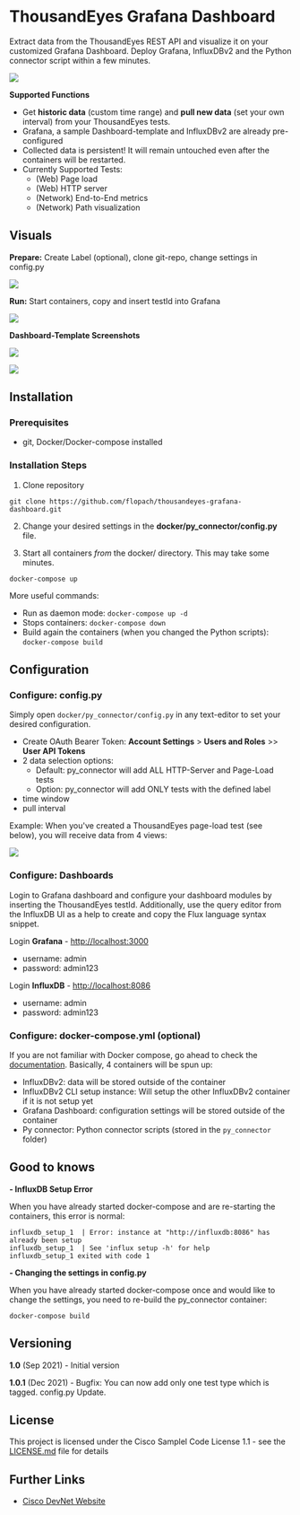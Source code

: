 # ThousandEyes Grafana Dashboard

Extract data from the ThousandEyes REST API and visualize it on your customized Grafana Dashboard. Deploy Grafana, InfluxDBv2 and the Python connector script within a few minutes.

![](images/te-grafana.png)

**Supported Functions**

* Get **historic data** (custom time range) and **pull new data** (set your own interval) from your ThousandEyes tests.
* Grafana, a sample Dashboard-template and InfluxDBv2 are already pre-configured
* Collected data is persistent! It will remain untouched even after the containers will be restarted.
* Currently Supported Tests:
	* (Web) Page load
	* (Web) HTTP server
	* (Network) End-to-End metrics
	* (Network) Path visualization

## Visuals

**Prepare:** Create Label (optional), clone git-repo, change settings in config.py

![](images/te-grafana-dashboard_prepare.gif)

**Run:** Start containers, copy and insert testId into Grafana

![](images/te-grafana-dashboard_run.gif)

**Dashboard-Template Screenshots**

![](images/grafana-dashboard1.png)

![](images/grafana-dashboard2.png)

## Installation

### Prerequisites

* git, Docker/Docker-compose installed

### Installation Steps

1. Clone repository

```
git clone https://github.com/flopach/thousandeyes-grafana-dashboard.git
```

2. Change your desired settings in the **docker/py_connector/config.py** file.

3. Start all containers _from_ the docker/ directory. This may take some minutes.

```
docker-compose up
```

More useful commands:

* Run as daemon mode: `docker-compose up -d`
* Stops containers: `docker-compose down`
* Build again the containers (when you changed the Python scripts): `docker-compose build`

## Configuration

### Configure: config.py
Simply open `docker/py_connector/config.py` in any text-editor to set your desired configuration.

* Create OAuth Bearer Token: **Account Settings** > **Users and Roles** >> **User API Tokens**
* 2 data selection options:
	* Default: py_connector will add ALL HTTP-Server  and Page-Load tests
	* Option: py_connector will add ONLY tests with the defined label
* time window
* pull interval

Example: When you've created a ThousandEyes page-load test (see below), you will receive data from 4 views:

![](images/te-test-ui.png)

### Configure: Dashboards

Login to Grafana dashboard and configure your dashboard modules by inserting the ThousandEyes testId. Additionally, use the query editor from the InfluxDB UI as a help to create and copy the Flux language syntax snippet.

Login **Grafana** - [http://localhost:3000](http://localhost:3000)

* username: admin
* password: admin123

Login **InfluxDB** - [http://localhost:8086](http://localhost:3000)

* username: admin
* password: admin123

### Configure: docker-compose.yml (optional)
If you are not familiar with Docker compose, go ahead to check the [documentation](https://docs.docker.com/compose/). Basically, 4 containers will be spun up:

* InfluxDBv2: data will be stored outside of the container
* InfluxDBv2 CLI setup instance: Will setup the other InfluxDBv2 container if it is not setup yet
* Grafana Dashboard: configuration settings will be stored outside of the container
* Py connector: Python connector scripts (stored in the `py_connector` folder)

## Good to knows

**- InfluxDB Setup Error**

When you have already started docker-compose and are re-starting the containers, this error is normal:

```
influxdb_setup_1  | Error: instance at "http://influxdb:8086" has already been setup
influxdb_setup_1  | See 'influx setup -h' for help
influxdb_setup_1 exited with code 1
```

**- Changing the settings in config.py**

When you have already started docker-compose once and would like to change the settings, you need to re-build the py_connector container:

```
docker-compose build
```

## Versioning

**1.0** (Sep 2021) - Initial version

**1.0.1** (Dec 2021) - Bugfix: You can now add only one test type which is tagged. config.py Update.

## License

This project is licensed under the Cisco Samplel Code License 1.1 - see the [LICENSE.md](LICENSE.md) file for details

## Further Links

* [Cisco DevNet Website](https://developer.cisco.com)